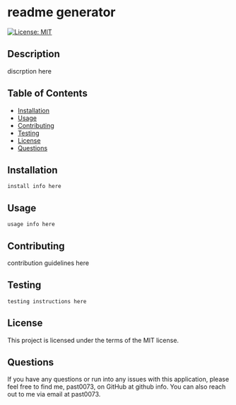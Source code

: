 # readme generator 

[![License: MIT](https://img.shields.io/badge/License-MIT-yellow.svg)](https://opensource.org/licenses/MIT)

## Description

discrption here

## Table of Contents 

* [Installation](#installation)
* [Usage](#usage)
* [Contributing](#contributing)
* [Testing](#testing)
* [License](#license)
* [Questions](#questions)

## Installation
```
install info here
```
## Usage
```
usage info here
```
## Contributing
contribution guidelines here
## Testing
```
testing instructions here
```
## License
This project is licensed under the terms of the MIT license.
## Questions
If you have any questions or run into any issues with this application, please feel free to find me, past0073, on GitHub at github info. You can also reach out to me via email at past0073.
